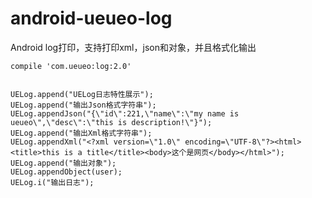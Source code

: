 # android-ueueo-log
Android log打印，支持打印xml，json和对象，并且格式化输出

```
compile 'com.ueueo:log:2.0'
```

```

UELog.append("UELog日志特性展示");
UELog.append("输出Json格式字符串");
UELog.appendJson("{\"id\":221,\"name\":\"my name is ueueo\",\"desc\":\"this is description!\"}");
UELog.append("输出Xml格式字符串");
UELog.appendXml("<?xml version=\"1.0\" encoding=\"UTF-8\"?><html><title>this is a title</title><body>这个是网页</body></html>");
UELog.append("输出对象");
UELog.appendObject(user);
UELog.i("输出日志");
                
```

